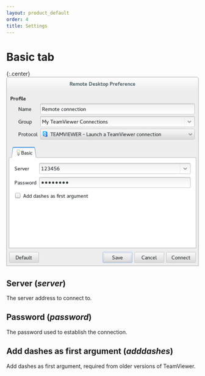 ```yaml
---
layout: product_default
order: 4
title: Settings
---
```

# Basic tab

{:.center}
![Basic tab](/resources/remmina-plugin-teamviewer/archive/latest/english/general.png)

## **Server** (*server*)

The server address to connect to.

## **Password** (*password*)

The password used to establish the connection.

## **Add dashes as first argument** (*adddashes*)

Add dashes as first argument, required from older versions of TeamViewer.
